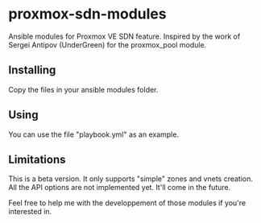 # proxmox-sdn-modules
Ansible modules for Proxmox VE SDN feature.
Inspired by the work of Sergei Antipov (UnderGreen) for the proxmox_pool module.

## Installing
Copy the files in your ansible modules folder.

## Using
You can use the file "playbook.yml" as an example.

## Limitations
This is a beta version. It only supports "simple" zones and vnets creation. All the API options are not implemented yet. 
It'll come in the future. 

Feel free to help me with the developpement of those modules if you're interested in.